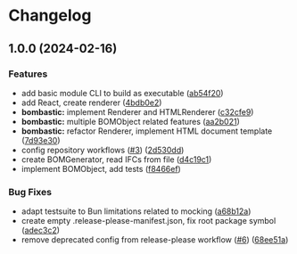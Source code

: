 # Changelog

## 1.0.0 (2024-02-16)


### Features

* add basic module CLI to build as executable ([ab54f20](https://github.com/oxcabe/bombastic/commit/ab54f20237981f41b41e5c1e0c59952afdc73b65))
* add React, create renderer ([4bdb0e2](https://github.com/oxcabe/bombastic/commit/4bdb0e2a31d09189f3de553e5636a78ca65f611b))
* **bombastic:** implement Renderer and HTMLRenderer ([c32cfe9](https://github.com/oxcabe/bombastic/commit/c32cfe92c2037592ddb2b0f54f558520a6afa857))
* **bombastic:** multiple BOMObject related features ([aa2b021](https://github.com/oxcabe/bombastic/commit/aa2b021f69ba388c32d544dd8c24f86a58a64869))
* **bombastic:** refactor Renderer, implement HTML document template ([7d93e30](https://github.com/oxcabe/bombastic/commit/7d93e30b43f3dc7e11d48ab2ce40b66887cc048f))
* config repository workflows ([#3](https://github.com/oxcabe/bombastic/issues/3)) ([2d530dd](https://github.com/oxcabe/bombastic/commit/2d530dd06ab0a4393166b61ef4342568330c83cb))
* create BOMGenerator, read IFCs from file ([d4c19c1](https://github.com/oxcabe/bombastic/commit/d4c19c1c89a04f5feaa5432f63c2d237fb63392c))
* implement BOMObject, add tests ([f8466ef](https://github.com/oxcabe/bombastic/commit/f8466efa876e5a70d96e8e47175260e0e9416d50))


### Bug Fixes

* adapt testsuite to Bun limitations related to mocking ([a68b12a](https://github.com/oxcabe/bombastic/commit/a68b12a4f9bf986bf2759912ea6ad9bff6b614c1))
* create empty .release-please-manifest.json, fix root package symbol ([adec3c2](https://github.com/oxcabe/bombastic/commit/adec3c2bb58f8cbd10f3eff1c555b222382e92d0))
* remove deprecated config from release-please workflow ([#6](https://github.com/oxcabe/bombastic/issues/6)) ([68ee51a](https://github.com/oxcabe/bombastic/commit/68ee51a343bc15075137bceb15b9bfd5211b5b5c))
